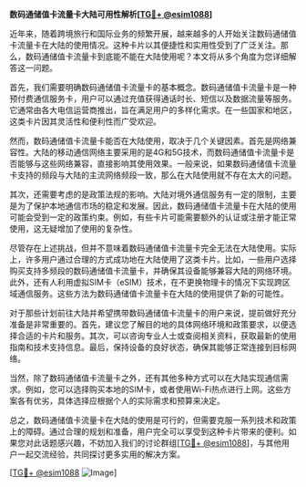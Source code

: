 **数码通储值卡流量卡大陆可用性解析[[TG💪+ @esim1088](https://t.me/s/esim1088)]**

近年来，随着跨境旅行和国际业务的频繁开展，越来越多的人开始关注数码通储值卡流量卡在大陆的使用情况。这种卡片以其便捷性和实用性受到了广泛关注。那么，数码通储值卡流量卡到底能不能在大陆使用呢？本文将从多个角度为您详细解答这一问题。

首先，我们需要明确数码通储值卡流量卡的基本概念。数码通储值卡流量卡是一种预付费通信服务卡，用户可以通过充值获得通话时长、短信以及数据流量等服务。它通常由各大电信运营商推出，旨在满足用户的多样化需求。在一些国家和地区，这类卡片因其灵活性和便利性而广受欢迎。

然而，数码通储值卡流量卡能否在大陆使用，取决于几个关键因素。首先是网络兼容性。大陆的移动通信网络主要采用的是4G和5G技术，而数码通储值卡流量卡是否能够与这些网络兼容，直接影响其使用效果。一般来说，如果数码通储值卡流量卡支持的频段与大陆的主流网络频段一致，那么在大陆使用就不存在太大的问题。

其次，还需要考虑的是政策法规的影响。大陆对境外通信服务有一定的限制，主要是为了保护本地通信市场的稳定和发展。因此，数码通储值卡流量卡在大陆的使用可能会受到一定的政策约束。例如，有些卡片可能需要额外的认证或注册才能正常使用，这无疑增加了使用的复杂性。

尽管存在上述挑战，但并不意味着数码通储值卡流量卡完全无法在大陆使用。实际上，许多用户通过合理的方式成功地在大陆使用了这类卡片。比如，一些用户选择购买支持多频段的数码通储值卡流量卡，并确保其设备能够兼容大陆的网络环境。此外，还有人利用虚拟SIM卡（eSIM）技术，在不更换物理卡的情况下实现跨区域通信服务。这些方法为数码通储值卡流量卡在大陆的使用提供了新的可能性。

对于那些计划前往大陆并希望携带数码通储值卡流量卡的用户来说，提前做好充分准备是非常重要的。首先，建议您了解目的地的具体网络环境和政策要求，以便选择合适的卡片和服务。其次，可以咨询专业人士或查阅相关资料，获取最新的使用指南和技术支持信息。最后，保持设备的良好状态，确保其能够正常连接到目标网络。

当然，除了数码通储值卡流量卡之外，还有其他多种方式可以在大陆实现通信需求。例如，您可以选择购买本地的SIM卡，或者使用Wi-Fi热点进行上网。这些方案各有优劣，具体选择应根据个人的实际需求和预算来决定。

总之，数码通储值卡流量卡在大陆的使用是可行的，但需要克服一系列技术和政策上的障碍。通过合理的规划和准备，用户完全可以享受到这种卡片带来的便利。如果您对此话题感兴趣，不妨加入我们的讨论群组[[TG💪+ @esim1088](https://t.me/s/esim1088)]，与其他用户一起交流经验，共同探讨更多实用的解决方案。

[[TG💪+ @esim1088](https://t.me/s/esim1088) ![Image](https://i.postimg.cc/4NQfJmqS/Snipaste-2025-05-13-00-14-12.png)]